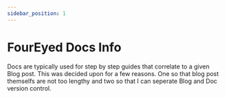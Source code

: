 ```yaml
---
sidebar_position: 1
---
```


# FourEyed Docs Info

Docs are typically used for step by step guides that correlate to a given Blog post. This was decided upon for a few reasons. One so that blog post themselfs are not too lengthy and two so that I can seperate Blog and Doc version control.
